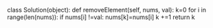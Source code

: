 class Solution(object):
    def removeElement(self, nums, val):
       k=0
       for i in range(len(nums)):
        if nums[i] !=val:
            nums[k]=nums[i]
            k +=1
       return k
